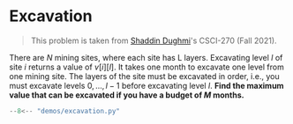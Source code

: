 # Excavation

> This problem is taken from [Shaddin Dughmi](https://viterbi-web.usc.edu/~shaddin/)'s CSCI-270 (Fall 2021).

There are $N$ mining sites, where each site has L layers. Excavating level $l$
of site $i$ returns a value of $v[i][l]$. It takes one month to excavate one
level from one mining site. The layers of the site must be excavated in order,
i.e., you must excavate levels $0,\dots,l-1$ before excavating level $l$. **Find
the maximum value that can be excavated if you have a budget of $M$ months.**

```python linenums="1"
--8<-- "demos/excavation.py"
```
